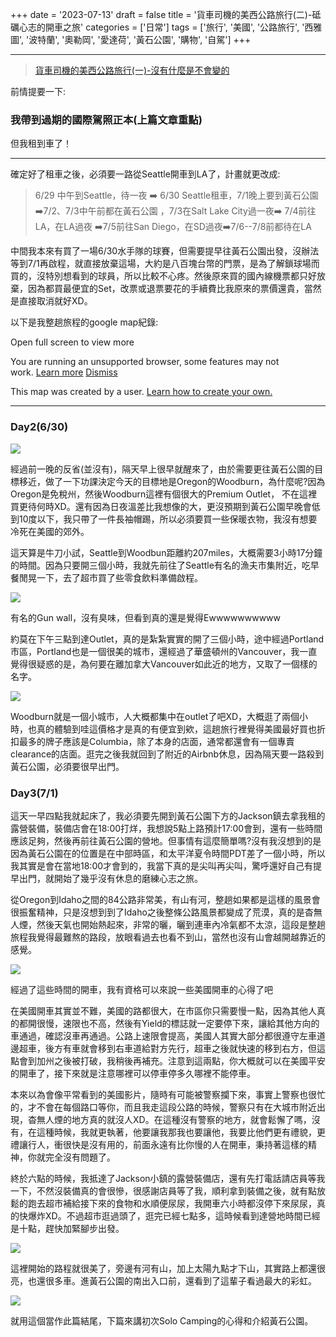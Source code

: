 +++
date = '2023-07-13'
draft = false
title = '貨車司機的美西公路旅行(二)-砥礪心志的開車之旅'
categories = ['日常']
tags = ['旅行', '美國', '公路旅行', '西雅圖', '波特蘭', '奧勒岡', '愛達荷', '黃石公園', '購物', '自駕']
+++

------------------------------------------------------------------------

> [貨車司機的美西公路旅行(一)-沒有什麼是不會變的](https://medium.com/@peihe07/長途司機的美西公路旅行-計畫趕不上變化-d33ca82f278f)

前情提要一下:

### 我帶到過期的國際駕照正本(上篇文章重點) 

但我租到車了！

------------------------------------------------------------------------

確定好了租車之後，必須要一路從Seattle開車到LA了，計畫就更改成:

> 6/29 中午到Seattle，待一夜 ➡️ 6/30 Seattle租車，7/1晚上要到黃石公園
> ➡️7/2、7/3中午前都在黃石公園 ，7/3在Salt Lake City過一夜➡️
> 7/4前往LA，在LA過夜 ➡️7/5前往San Diego，在SD過夜➡️7/6--7/8前都待在LA

中間我本來有買了一場6/30水手隊的球賽，但需要提早往黃石公園出發，沒辦法等到7/1再啟程，就直接放棄這場，大約是八百塊台幣的門票，是為了解鎖球場而買的，沒特別想看到的球員，所以比較不心疼。然後原來買的國內線機票都只好放棄，因為都買最便宜的Set，改票或退票要花的手續費比我原來的票價還貴，當然是直接取消就好XD。

以下是我整趟旅程的google map紀錄:

Open full screen to view more

<span class="X3SwIb-bN97Pc" data-contentid="unsupported-browser">You are
running an unsupported browser, some features may not work. <a
href="http://support.google.com/mapsengine/?hl=en&amp;p=lite_browsers"
target="_blank"><span class="X3SwIb-NXKGoe">Learn more</span></a> <a
href="#"><span class="X3SwIb-NXKGoe IYtByb">Dismiss</span></a></span>

This map was created by a user. <a
href="//support.google.com/mymaps/answer/3024454?hl=en&amp;amp;ref_topic=3188329"
target="_blank">Learn how to create your own.</a>

------------------------------------------------------------------------

### Day2(6/30) 

![](https://cdn-images-1.medium.com/max/800/1*D4Ar_IELEPBOXoZM4qYxnw.jpeg)

經過前一晚的反省(並沒有)，隔天早上很早就醒來了，由於需要更往黃石公園的目標移近，做了一下功課決定今天的目標地是Oregon的Woodburn，為什麼呢?因為Oregon是免稅州，然後Woodburn這裡有個很大的Premium
Outlet，
不在這裡買更待何時XD。還有因為日夜溫差比我想像的大，更沒預期到黃石公園早晚會低到10度以下，我只帶了一件長袖帽踢，所以必須要買一些保暖衣物，我沒有想要冷死在美國的郊外。

這天算是牛刀小試，Seattle到Woodbun距離約207miles，大概需要3小時17分鐘的時間。因為只要開三個小時，我就先前往了Seattle有名的漁夫市集附近，吃早餐閒晃一下，去了超市買了些零食飲料準備啟程。

![](https://cdn-images-1.medium.com/max/800/1*F0NkG_b4lrquYNHSizP29w.jpeg)
<figcaption>有名的Gun wall，沒有臭味，但看到真的還是覺得Ewwwwwwwwww</figcaption>

約莫在下午三點到達Outlet，真的是紮紮實實的開了三個小時，途中經過Portland市區，Portland也是一個很美的城市，還經過了華盛頓州的Vancouver，我一直覺得很疑惑的是，為何要在離加拿大Vancouver如此近的地方，又取了一個樣的名字。

![](https://cdn-images-1.medium.com/max/800/1*46o2QoFm0sH7Y5DtJDoYgw.jpeg)

Woodburn就是一個小城市，人大概都集中在outlet了吧XD，大概逛了兩個小時，也真的體驗到哇這價格才是真的有便宜到欸，這趟旅行裡覺得美國最好買也折扣最多的牌子應該是Columbia，除了本身的店面，通常都還會有一個專賣clearance的店面。逛完之後我就回到了附近的Airbnb休息，因為隔天要一路殺到黃石公園，必須要很早出門。

### Day3(7/1) 

這天一早四點我就起床了，我必須要先開到黃石公園下方的Jackson鎮去拿我租的露營裝備，裝備店會在18:00打烊，我想說5點上路預計17:00會到，還有一些時間應該足夠，然後再前往黃石公園的營地。但事情有這麼簡單嗎?沒有我沒想到的是因為黃石公園在的位置是在中部時區，和太平洋夏令時間PDT差了一個小時，所以我其實是會在當地18:00才會到的，我當下真的是尖叫再尖叫，驚呼還好自己有提早出門，就開始了幾乎沒有休息的磨練心志之旅。

從Oregon到Idaho之間的84公路非常美，有山有河，整趟如果都是這樣的風景會很振奮精神，只是沒想到到了Idaho之後整條公路風景都變成了荒漠，真的是杳無人煙，然後天氣也開始熱起來，非常的曬，曬到連車內冷氣都不太涼，這段是整趟旅程我覺得最難熬的路段，放眼看過去也看不到山，當然也沒有山會越開越靠近的感覺。

![](https://cdn-images-1.medium.com/max/800/1*zBs7JifT7kXLD8BiF6zCOg.jpeg)

經過了這些時間的開車，我有資格可以來說一些美國開車的心得了吧

在美國開車其實並不難，美國的路都很大，在市區你只需要慢一點，因為其他人真的都開很慢，速限也不高，然後有Yield的標誌就一定要停下來，讓給其他方向的車通過，確認沒車再通過。公路上速限會提高，美國人其實大部分都很遵守左車道邊超車，後方有車就會移到右車道給對方先行，超車之後就快速的移到右方，但這點會到加州之後被打破，我稍後再補充。注意到這兩點，你大概就可以在美國平安的開車了，接下來就是注意哪裡可以停車停多久哪裡不能停車。

本來以為會像平常看到的美國影片，隨時有可能被警察攔下來，事實上警察也很忙的，才不會在每個路口等你，而且我走這段公路的時候，警察只有在大城市附近出現，杳無人煙的地方真的就沒人XD。在這種沒有警察的地方，就會鬆懈了嗎，沒有，在這種時候，我就更執著，他要讓我那我也要讓他，我要比他們更有禮貌，更禮讓行人，衝很快是沒有用的，前面永遠有比你慢的人在開車，秉持著這樣的精神，你就完全沒有問題了。

終於六點的時候，我抵達了Jackson小鎮的露營裝備店，還有先打電話請店員等我一下，不然沒裝備真的會很慘，很感謝店員等了我，順利拿到裝備之後，就有點放鬆的跑去超市補給接下來的食物和水順便尿尿，我開車六小時都沒停下來尿尿，真的快爆炸XD。不過超市逛過頭了，逛完已經七點多，這時候看到達營地時間已經是十點，趕快加緊腳步出發。

![](https://cdn-images-1.medium.com/max/800/1*wMTy7zMaNt4q2HuLzEKWTg.jpeg)

這裡開始的路程就很美了，旁邊有河有山，加上太陽九點才下山，其實路上都還很亮，也還很多車。進黃石公園的南出入口前，還看到了這輩子看過最大的彩虹。

![](https://cdn-images-1.medium.com/max/800/1*gubSBoo_iMu-Xc8XZe7Eyw.jpeg)

就用這個當作此篇結尾，下篇來講初次Solo Camping的心得和介紹黃石公園。